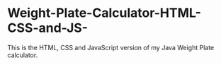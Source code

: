 # Weight-Plate-Calculator-HTML-CSS-and-JS-
This is the HTML, CSS and JavaScript version of my Java Weight Plate calculator. 

